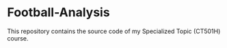 # Football-Analysis
This repository contains the source code of my Specialized Topic (CT501H) course.
